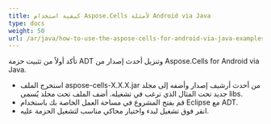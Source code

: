 ```yaml
---
title: كيفية استخدام Aspose.Cells لأمثلة Android via Java
type: docs
weight: 50
url: /ar/java/how-to-use-the-aspose-cells-for-android-via-java-examples/
---
```


تأكد أولاً من تثبيت حزمة ADT وتنزيل أحدث إصدار من Aspose.Cells for Android via Java.

- استخرج الملف aspose-cells-X.X.X.jar من أحدث أرشيف إصدار وأضفه إلى مجلد جديد تحت المثال الذي ترغب في تشغيله. أضف الملف تحت مجلد يُسمى libs.
- قم بفتح المشروع في مساحة العمل الخاصة بك باستخدام Eclipse مع ADT.
- انقر فوق تشغيل لبدء واختيار محاكي مناسب لتشغيل الحزمة عليه.

